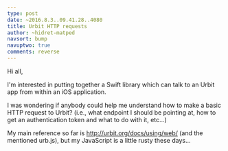 ```yaml
---
type: post
date: ~2016.8.3..09.41.28..4080
title: Urbit HTTP requests
author: ~hidret-matped
navsort: bump
navuptwo: true
comments: reverse
---
```


Hi all,

I'm interested in putting together a Swift library which can talk to an Urbit app from within an iOS application.

I was wondering if anybody could help me understand how to make a basic HTTP request to Urbit? (i.e., what endpoint I should be pointing at, how to get an authentication token and what to do with it, etc...)

My main reference so far is http://urbit.org/docs/using/web/ (and the mentioned urb.js), but my JavaScript is a little rusty these days...